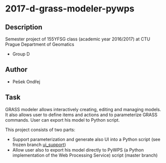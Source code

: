 # 2017-d-grass-modeler-pywps

## Description

Semester project of 155YFSG class (academic year 2016/2017) at CTU Prague
Department of Geomatics

* Group D

## Author

* Pešek Ondřej

## Task

GRASS modeler allows interactively creating, editing and managing models. It
also allows user to define items and actions and to parameterize GRASS
commands. User can export his model to Python script.

This project consists of two parts:

 * Support parameterization and generate also UI into a Python script (see
  frozen branch
  [ui_support](https://github.com/ctu-yfsg/2017-d-grass-modeler-pywps/tree/ui_support))
 * Allow user also to export his model directly to PyWPS (a Python
  implementation of the Web Processing Service) script (master branch)
